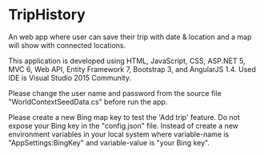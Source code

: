 # TripHistory
An web app where user can save their trip with date & location and a map will show with connected locations.

This application is developed using HTML, JavaScript, CSS, ASP.NET 5, MVC 6, Web API, Entity Framework 7, Bootstrap 3, and AngularJS 1.4. Used IDE is Visual Studio 2015 Community.

Please change the user name and password from the source file "WorldContextSeedData.cs" before run the app. 

Please create a new Bing map key to test the 'Add trip' feature. Do not expose your Bing key in the "config.json" file. Instead of create a new environment variables in your local system where variable-name is "AppSettings:BingKey" and variable-value is "your Bing key".


